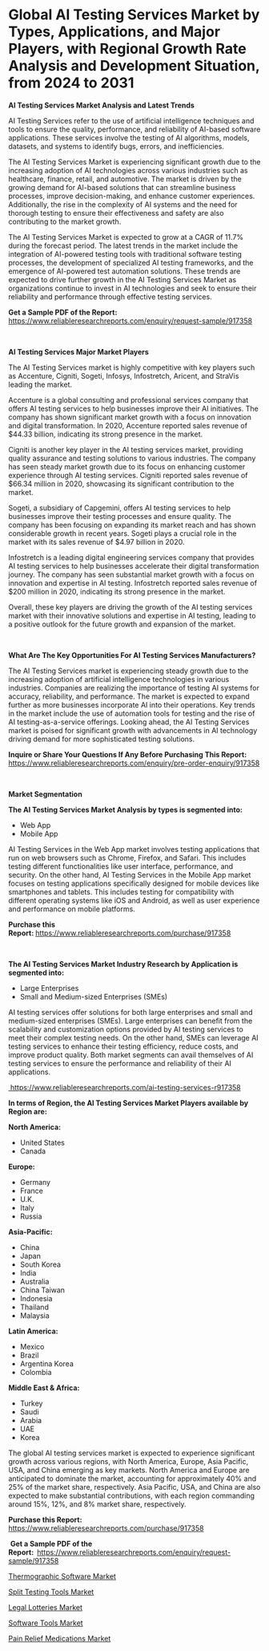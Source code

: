 <p><h1>Global AI Testing Services Market by Types, Applications, and Major Players, with Regional Growth Rate Analysis and Development Situation, from 2024 to 2031</h1></p><p><strong>AI Testing Services Market Analysis and Latest Trends</strong></p>
<p><p>AI Testing Services refer to the use of artificial intelligence techniques and tools to ensure the quality, performance, and reliability of AI-based software applications. These services involve the testing of AI algorithms, models, datasets, and systems to identify bugs, errors, and inefficiencies.</p><p>The AI Testing Services Market is experiencing significant growth due to the increasing adoption of AI technologies across various industries such as healthcare, finance, retail, and automotive. The market is driven by the growing demand for AI-based solutions that can streamline business processes, improve decision-making, and enhance customer experiences. Additionally, the rise in the complexity of AI systems and the need for thorough testing to ensure their effectiveness and safety are also contributing to the market growth.</p><p>The AI Testing Services Market is expected to grow at a CAGR of 11.7% during the forecast period. The latest trends in the market include the integration of AI-powered testing tools with traditional software testing processes, the development of specialized AI testing frameworks, and the emergence of AI-powered test automation solutions. These trends are expected to drive further growth in the AI Testing Services Market as organizations continue to invest in AI technologies and seek to ensure their reliability and performance through effective testing services.</p></p>
<p><strong>Get a Sample PDF of the Report:&nbsp;</strong> <a href="https://www.reliableresearchreports.com/enquiry/request-sample/917358">https://www.reliableresearchreports.com/enquiry/request-sample/917358</a></p>
<p>&nbsp;</p>
<p><strong>AI Testing Services Major Market Players</strong></p>
<p><p>The AI Testing Services market is highly competitive with key players such as Accenture, Cigniti, Sogeti, Infosys, Infostretch, Aricent, and StraVis leading the market. </p><p>Accenture is a global consulting and professional services company that offers AI testing services to help businesses improve their AI initiatives. The company has shown significant market growth with a focus on innovation and digital transformation. In 2020, Accenture reported sales revenue of $44.33 billion, indicating its strong presence in the market.</p><p>Cigniti is another key player in the AI testing services market, providing quality assurance and testing solutions to various industries. The company has seen steady market growth due to its focus on enhancing customer experience through AI testing services. Cigniti reported sales revenue of $66.34 million in 2020, showcasing its significant contribution to the market.</p><p>Sogeti, a subsidiary of Capgemini, offers AI testing services to help businesses improve their testing processes and ensure quality. The company has been focusing on expanding its market reach and has shown considerable growth in recent years. Sogeti plays a crucial role in the market with its sales revenue of $4.97 billion in 2020.</p><p>Infostretch is a leading digital engineering services company that provides AI testing services to help businesses accelerate their digital transformation journey. The company has seen substantial market growth with a focus on innovation and expertise in AI testing. Infostretch reported sales revenue of $200 million in 2020, indicating its strong presence in the market.</p><p>Overall, these key players are driving the growth of the AI testing services market with their innovative solutions and expertise in AI testing, leading to a positive outlook for the future growth and expansion of the market.</p></p>
<p>&nbsp;</p>
<p><strong>What Are The Key Opportunities For AI Testing Services Manufacturers?</strong></p>
<p><p>The AI Testing Services market is experiencing steady growth due to the increasing adoption of artificial intelligence technologies in various industries. Companies are realizing the importance of testing AI systems for accuracy, reliability, and performance. The market is expected to expand further as more businesses incorporate AI into their operations. Key trends in the market include the use of automation tools for testing and the rise of AI testing-as-a-service offerings. Looking ahead, the AI Testing Services market is poised for significant growth with advancements in AI technology driving demand for more sophisticated testing solutions.</p></p>
<p><strong>Inquire or Share Your Questions If Any Before Purchasing This Report:</strong> <a href="https://www.reliableresearchreports.com/enquiry/pre-order-enquiry/917358">https://www.reliableresearchreports.com/enquiry/pre-order-enquiry/917358</a></p>
<p>&nbsp;</p>
<p><strong>Market Segmentation</strong></p>
<p><strong>The AI Testing Services Market Analysis by types is segmented into:</strong></p>
<p><ul><li>Web App</li><li>Mobile App</li></ul></p>
<p><p>AI Testing Services in the Web App market involves testing applications that run on web browsers such as Chrome, Firefox, and Safari. This includes testing different functionalities like user interface, performance, and security. On the other hand, AI Testing Services in the Mobile App market focuses on testing applications specifically designed for mobile devices like smartphones and tablets. This includes testing for compatibility with different operating systems like iOS and Android, as well as user experience and performance on mobile platforms.</p></p>
<p><strong>Purchase this Report:&nbsp;</strong><a href="https://www.reliableresearchreports.com/purchase/917358">https://www.reliableresearchreports.com/purchase/917358</a></p>
<p>&nbsp;</p>
<p><strong>The AI Testing Services Market Industry Research by Application is segmented into:</strong></p>
<p><ul><li>Large Enterprises</li><li>Small and Medium-sized Enterprises (SMEs)</li></ul></p>
<p><p>AI testing services offer solutions for both large enterprises and small and medium-sized enterprises (SMEs). Large enterprises can benefit from the scalability and customization options provided by AI testing services to meet their complex testing needs. On the other hand, SMEs can leverage AI testing services to enhance their testing efficiency, reduce costs, and improve product quality. Both market segments can avail themselves of AI testing services to ensure the performance and reliability of their AI applications.</p></p>
<p><a href="https://www.reliableresearchreports.com/ai-testing-services-r917358">&nbsp;https://www.reliableresearchreports.com/ai-testing-services-r917358</a></p>
<p><strong>In terms of Region, the AI Testing Services Market Players available by Region are:</strong></p>
<p>
    <p> <strong> North America: </strong>
        <ul>
            <li>United States</li>
            <li>Canada</li>
        </ul>
        </p> 
    <p> <strong> Europe: </strong>
        <ul>
            <li>Germany</li>
            <li>France</li>
            <li>U.K.</li>
            <li>Italy</li>
            <li>Russia</li>
        </ul>
        </p> 
    <p> <strong> Asia-Pacific: </strong>
        <ul>
            <li>China</li>
            <li>Japan</li>
            <li>South Korea</li>
            <li>India</li>
            <li>Australia</li>
            <li>China Taiwan</li>
            <li>Indonesia</li>
            <li>Thailand</li>
            <li>Malaysia</li>
        </ul>
        </p> 
    <p> <strong> Latin America: </strong>
        <ul>
            <li>Mexico</li>
            <li>Brazil</li>
            <li>Argentina Korea</li>
            <li>Colombia</li>
        </ul>
        </p> 
    <p> <strong> Middle East & Africa: </strong>
        <ul>
            <li>Turkey</li>
            <li>Saudi</li>
            <li>Arabia</li>
            <li>UAE</li>
            <li>Korea</li>
        </ul>
    </p>
    </p>
<p><p>The global AI testing services market is expected to experience significant growth across various regions, with North America, Europe, Asia Pacific, USA, and China emerging as key markets. North America and Europe are anticipated to dominate the market, accounting for approximately 40% and 25% of the market share, respectively. Asia Pacific, USA, and China are also expected to make substantial contributions, with each region commanding around 15%, 12%, and 8% market share, respectively.</p></p>
<p><strong>Purchase this Report: </strong><a href="https://www.reliableresearchreports.com/purchase/917358">https://www.reliableresearchreports.com/purchase/917358</a></p>
<p>&nbsp;<strong>Get a Sample PDF of the Report:&nbsp;&nbsp;</strong><a href="https://www.reliableresearchreports.com/enquiry/request-sample/917358">https://www.reliableresearchreports.com/enquiry/request-sample/917358</a></p>
<p><strong></strong></p>
<p><p><a href="https://github.com/ohumlzho95/Market-Research-Report-List-1/blob/main/thermographic-software-market.md">Thermographic Software Market</a></p><p><a href="https://github.com/alexcrou8/Market-Research-Report-List-1/blob/main/split-testing-tools-market.md">Split Testing Tools Market</a></p><p><a href="https://github.com/lizaRempel/Market-Research-Report-List-1/blob/main/legal-lotteries-market.md">Legal Lotteries Market</a></p><p><a href="https://github.com/Krdamani25/Market-Research-Report-List-1/blob/main/software-tools-market.md">Software Tools Market</a></p><p><a href="https://github.com/thereveren80/Market-Research-Report-List-1/blob/main/pain-relief-medications-market.md">Pain Relief Medications Market</a></p></p>